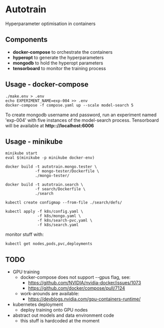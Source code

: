 # Autotrain
Hyperparameter optimisation in containers

## Components
+ __docker-compose__ to orchestrate the containers
+ __hyperopt__ to generate the hyperparameters
+ __mongodb__ to hold the hyperopt parameters
+ __tensorboard__ to monitor the training process

## Usage - docker-compose
    ./make.env > .env
    echo EXPERIMENT_NAME=exp-004 >> .env
    docker-compose -f compose.yaml up --scale model-search 5

To create mongodb username and password, run an experiment named 'exp-004'
with five instances of the model-search process.
Tensorboard will be available at __http:://localhost:6006__

## Usage - minikube

    minikube start
    eval $(minikube -p minikube docker-env)

    docker build -t autotrain.mongo.tester \
                 -f mongo-tester/Dockerfile \
                 ./mongo-tester/

    docker build -t autotrain.search \
                 -f search/Dockerfile \
                 ./search

    kubectl create configmap --from-file ./search/defs/

    kubectl apply -f k8s/config.yaml \
                  -f k8s/mongo.yaml \
                  -f k8s/search-pvc.yaml \
                  -f k8s/search.yaml

monitor stuff with:

    kubectl get nodes,pods,pvc,deployments
                  

## TODO
* GPU training
  * docker-compose does not support --gpus flag, see:
    * https://github.com/NVIDIA/nvidia-docker/issues/1073
    * https://github.com/docker/compose/pull/7124
  * work-arounds are available:
    * https://devblogs.nvidia.com/gpu-containers-runtime/
* kubernetes deployment
  * deploy training onto GPU nodes
* abstract out models and data environment code
  * this stuff is hardcoded at the moment
